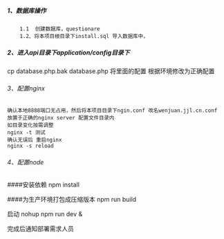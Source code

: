
##### 1、数据库操作
        1.1  创建数据库，questionare 
        1.2、将本项目根目录下install.sql 导入数据库中，
##### 2、进入api目录下application/config目录下

 cp database.php.bak  database.php
 将里面的配置 根据环境修改为正确配置
 
###### 3、配置nginx 
    确认本地8888端口无占用，然后将本项目目录下ngin.conf 改名wenjuan.jjl.cn.conf 放置于正确的nginx server 配置文件目录内
    如目录变化按需调整
    nginx -t 测试
    确认无误后 重启nginx
    nginx -s reload
    
###### 4、配置node    

####安装依赖
npm install

####为生产环境打包成压缩版本
npm run build

启动
nohup npm run dev &

完成后通知部署需求人员


